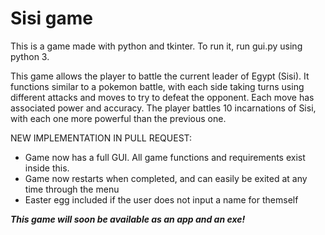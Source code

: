 Sisi game
=========

This is a game made with python and tkinter. To run it, run gui.py using python 3.

This game allows the player to battle the current leader of Egypt (Sisi). It functions similar to a pokemon battle, with each side taking turns using different attacks and moves to try to defeat the opponent. Each move has associated power and accuracy. The player battles 10 incarnations of Sisi, with each one more powerful than the previous one.

NEW IMPLEMENTATION IN PULL REQUEST:
- Game now has a full GUI. All game functions and requirements exist inside this.
- Game now restarts when completed, and can easily be exited at any time through the menu
- Easter egg included if the user does not input a name for themself

***This game will soon be available as an app and an exe!***
